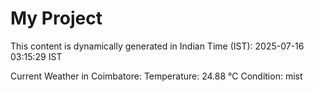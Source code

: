 # My Project

This content is dynamically generated in Indian Time (IST): 2025-07-16 03:15:29 IST


Current Weather in Coimbatore:
Temperature: 24.88 °C
Condition: mist
